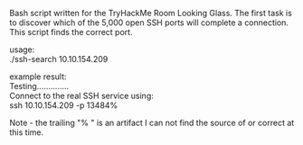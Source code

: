 Bash script written for the TryHackMe Room Looking Glass. The first task is to discover which of the 5,000 open SSH ports will complete a connection. This script finds the correct port.

usage:<br>
./ssh-search 10.10.154.209

example result:<br>
Testing..............<br>
Connect to the real SSH service using:<br>
ssh 10.10.154.209 -p 13484%  <br>

Note - the trailing "%  " is an artifact I can not find the source of or correct at this time.
